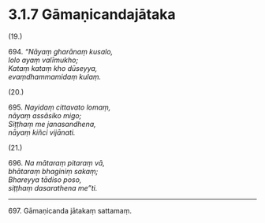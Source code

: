 

# 3.1.7 Gāmaṇicandajātaka




(19.)

694\. _“Nāyaṃ gharānaṃ kusalo,_  
_lolo ayaṃ valīmukho;_  
_Kataṃ kataṃ kho dūseyya,_  
_evaṃdhammamidaṃ kulaṃ._  


(20.)

695\. _Nayidaṃ cittavato lomaṃ,_  
_nāyaṃ assāsiko migo;_  
_Siṭṭhaṃ me janasandhena,_  
_nāyaṃ kiñci vijānati._  


(21.)

696\. _Na mātaraṃ pitaraṃ vā,_  
_bhātaraṃ bhaginiṃ sakaṃ;_  
_Bhareyya tādiso poso,_  
_siṭṭhaṃ dasarathena me”ti._  


---

697\. Gāmaṇicanda jātakaṃ sattamaṃ.





